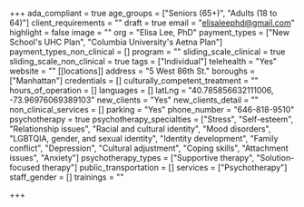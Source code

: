 +++
ada_compliant = true
age_groups = ["Seniors (65+)", "Adults (18 to 64)"]
client_requirements = ""
draft = true
email = "elisaleephd@gmail.com"
highlight = false
image = ""
org = "Elisa Lee, PhD"
payment_types = ["New School's UHC Plan", "Columbia University's Aetna Plan"]
payment_types_non_clinical = []
program = ""
sliding_scale_clinical = true
sliding_scale_non_clinical = true
tags = ["Individual"]
telehealth = "Yes"
website = ""
[[locations]]
address = "5 West 86th St."
boroughs = ["Manhattan"]
credentials = []
culturally_competent_treatment = ""
hours_of_operation = []
languages = []
latLng = "40.785856632111006, -73.96976069389103"
new_clients = "Yes"
new_clients_detail = ""
non_clinical_services = []
parking = "Yes"
phone_number = "646-818-9510"
psychotherapy = true
psychotherapy_specialties = ["Stress", "Self-esteem", "Relationship issues", "Racial and cultural identity", "Mood disorders", "LGBTQIA, gender, and sexual identity", "Identity development", "Family conflict", "Depression", "Cultural adjustment", "Coping skills", "Attachment issues", "Anxiety"]
psychotherapy_types = ["Supportive therapy", "Solution-focused therapy"]
public_transportation = []
services = ["Psychotherapy"]
staff_gender = []
trainings = ""

+++
